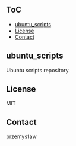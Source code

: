 ## ToC

- [ubuntu_scripts](#ubuntu_scripts)
- [License](#license)
- [Contact](#contact)

## ubuntu_scripts

Ubuntu scripts repository.

## License

MIT

## Contact

przemys1aw